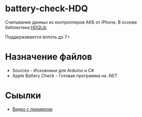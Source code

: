 # battery-check-HDQ
Считывание данных из контроллеров АКБ от iPhone. В основе библиотека [HDQLib](https://github.com/mozzwald/HDQLib)

Поддерживается вплоть до 7+

# Назначение файлов
* Sources - Исхожники для Arduino и C#
* Apple Battery Check - Готовая программа на .NET

# Сыылки

* [Видео с примером](https://youtu.be/LLBH9YZpjwg)
